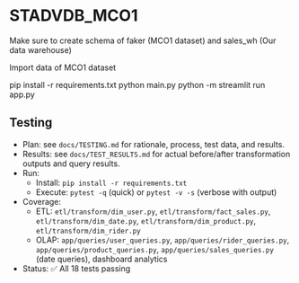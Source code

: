 # STADVDB_MCO1

Make sure to create schema of faker (MCO1 dataset) and sales_wh (Our data warehouse)

Import data of MCO1 dataset

pip install -r requirements.txt
python main.py
python -m streamlit run app.py

## Testing

- Plan: see `docs/TESTING.md` for rationale, process, test data, and results.
- Results: see `docs/TEST_RESULTS.md` for actual before/after transformation outputs and query results.
- Run:
  - Install: `pip install -r requirements.txt`
  - Execute: `pytest -q` (quick) or `pytest -v -s` (verbose with output)
- Coverage:
  - ETL: `etl/transform/dim_user.py`, `etl/transform/fact_sales.py`, `etl/transform/dim_date.py`, `etl/transform/dim_product.py`, `etl/transform/dim_rider.py`
  - OLAP: `app/queries/user_queries.py`, `app/queries/rider_queries.py`, `app/queries/product_queries.py`, `app/queries/sales_queries.py` (date queries), dashboard analytics
- Status: ✅ All 18 tests passing
